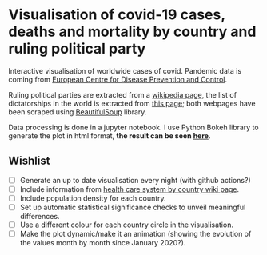 # Visualisation of covid-19 cases, deaths and mortality by country and ruling political party
Interactive visualisation of worldwide cases of covid. Pandemic data is coming from [European Centre for Disease Prevention and Control](https://www.ecdc.europa.eu/en/publications-data/download-todays-data-geographic-distribution-covid-19-cases-worldwide).

Ruling political parties are extracted from a [wikipedia page](https://en.wikipedia.org/wiki/List_of_ruling_political_parties_by_country), the list of dictatorships in the world is extracted from [this page](https://worldpopulationreview.com/countries/dictatorship-countries/); both webpages have been scraped using [BeautifulSoup](https://www.crummy.com/software/BeautifulSoup/bs4/doc/) library.

Data processing is done in a jupyter notebook.
I use Python Bokeh library to generate the plot in html format, **the result can be seen [here](https://arabafenicia.github.io/world-countries-covid-viz/)**.

## Wishlist

- [ ] Generate an up to date visualisation every night (with github actions?)
- [ ] Include information from [health care system by country wiki page](https://en.wikipedia.org/wiki/Health_care_systems_by_country).
- [ ] Include population density for each country.
- [ ] Set up automatic statistical significance checks to unveil meaningful differences.
- [ ] Use a different colour for each country circle in the visualisation.
- [ ] Make the plot dynamic/make it an animation (showing the evolution of the values month by month since January 2020?).
